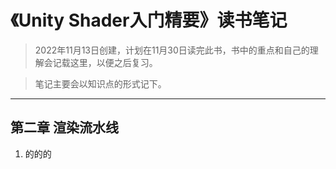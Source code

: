 # 《Unity Shader入门精要》读书笔记
> 2022年11月13日创建，计划在11月30日读完此书，书中的重点和自己的理解会记载这里，以便之后复习。

> 笔记主要会以知识点的形式记下。
---
## 第二章 渲染流水线
1. 的的的
